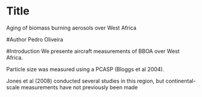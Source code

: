 # Title
Aging of biomass burning aerosols over West Africa

#Author
Pedro Oliveira

#Introduction
We presente aircraft measurements of BBOA over West Africa.

Particle size was measured using a PCASP (Bloggs et al 2004).

Jones et al (2008) conducted several studies in this region, but continental-scale measurements have not previously been made
